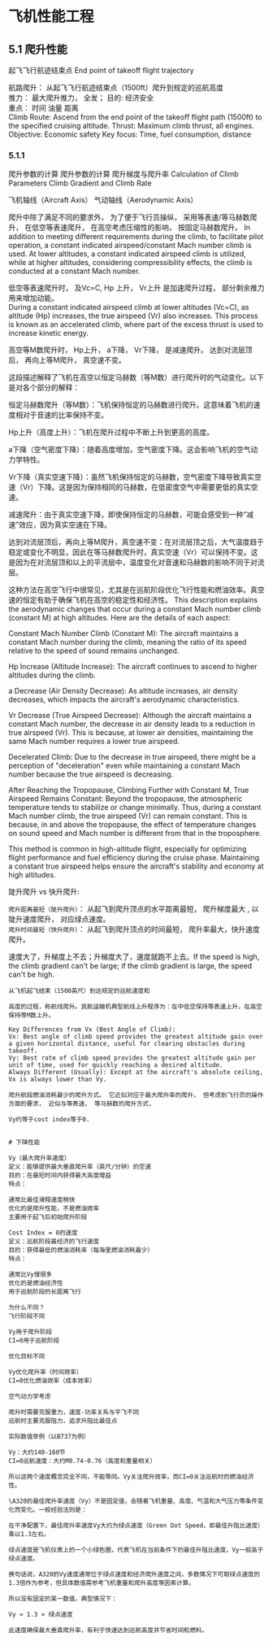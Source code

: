 # 飞机性能工程
## 5.1 爬升性能

起飞飞行航迹结束点 End point of takeoff flight trajectory

航路爬升： 从起飞飞行航迹结束点（1500ft）爬升到规定的巡航高度  
推力： 最大爬升推力， 全发；
目的: 经济安全   
重点： 时间 油量 距离    
Climb Route: Ascend from the end point of the takeoff flight path (1500ft) to the specified cruising altitude.
Thrust: Maximum climb thrust, all engines.
Objective: Economic safety
Key focus: Time, fuel consumption, distance

### 5.1.1 
爬升参数的计算    爬升参数的计算  爬升梯度与爬升率
Calculation of Climb Parameters    Climb Gradient and Climb Rate

飞机轴线（Aircraft Axis） 
气动轴线（Aerodynamic Axis）


爬升中除了满足不同的要求外， 为了便于飞行员操纵， 采用等表速/等马赫数爬升， 在低空等表速爬升， 在高空考虑压缩性的影响， 按固定马赫数爬升。
In addition to meeting different requirements during the climb, to facilitate pilot operation, a constant indicated airspeed/constant Mach number climb is used. At lower altitudes, a constant indicated airspeed climb is utilized, while at higher altitudes, considering compressibility effects, the climb is conducted at a constant Mach number.

低空等表速爬升时， 及Vc=C, Hp 上升， Vr上升   是加速爬升过程， 部分剩余推力用来增加动能。  
During a constant indicated airspeed climb at lower altitudes (Vc=C), as altitude (Hp) increases, the true airspeed (Vr) also increases. This process is known as an accelerated climb, where part of the excess thrust is used to increase kinetic energy.


高空等M数爬升时， Hp上升， a下降， Vr下降， 是减速爬升。   达到对流层顶后， 再向上等M爬升， 真空速不变。 


这段描述解释了飞机在高空以恒定马赫数（等M数）进行爬升时的气动变化。以下是对各个部分的解释：

恒定马赫数爬升（等M数）：飞机保持恒定的马赫数进行爬升。这意味着飞机的速度相对于音速的比率保持不变。

Hp上升（高度上升）：飞机在爬升过程中不断上升到更高的高度。

a下降（空气密度下降）：随着高度增加，空气密度下降。这会影响飞机的空气动力学特性。

Vr下降（真实空速下降）：虽然飞机保持恒定的马赫数，空气密度下降导致真实空速（Vr）下降。这是因为保持相同的马赫数，在低密度空气中需要更低的真实空速。

减速爬升：由于真实空速下降，即使保持恒定的马赫数，可能会感受到一种“减速”效应，因为真实空速在下降。

达到对流层顶后，再向上等M爬升，真空速不变：在对流层顶之后，大气温度趋于稳定或变化不明显，因此在等马赫数爬升时，真实空速（Vr）可以保持不变。这是因为在对流层顶和以上的平流层中，温度变化对音速和马赫数的影响不同于对流层。

这种方法在高空飞行中很常见，尤其是在巡航阶段优化飞行性能和燃油效率。真空速的恒定有助于确保飞机在高空的稳定性和经济性。
This description explains the aerodynamic changes that occur during a constant Mach number climb (constant M) at high altitudes. Here are the details of each aspect:

Constant Mach Number Climb (Constant M): The aircraft maintains a constant Mach number during the climb, meaning the ratio of its speed relative to the speed of sound remains unchanged.

Hp Increase (Altitude Increase): The aircraft continues to ascend to higher altitudes during the climb.

a Decrease (Air Density Decrease): As altitude increases, air density decreases, which impacts the aircraft's aerodynamic characteristics.

Vr Decrease (True Airspeed Decrease): Although the aircraft maintains a constant Mach number, the decrease in air density leads to a reduction in true airspeed (Vr). This is because, at lower air densities, maintaining the same Mach number requires a lower true airspeed.

Decelerated Climb: Due to the decrease in true airspeed, there might be a perception of "deceleration" even while maintaining a constant Mach number because the true airspeed is decreasing.

After Reaching the Tropopause, Climbing Further with Constant M, True Airspeed Remains Constant: Beyond the tropopause, the atmospheric temperature tends to stabilize or change minimally. Thus, during a constant Mach number climb, the true airspeed (Vr) can remain constant. This is because, in and above the tropopause, the effect of temperature changes on sound speed and Mach number is different from that in the troposphere.

This method is common in high-altitude flight, especially for optimizing flight performance and fuel efficiency during the cruise phase. Maintaining a constant true airspeed helps ensure the aircraft's stability and economy at high altitudes.

陡升爬升 vs 快升爬升:

   `爬升距离最短（陡升爬升）`： 从起飞到爬升顶点的水平距离最短， 爬升梯度最大 , 以陡升速度爬升， 对应绿点速度。    
   `爬升时间最短（快升爬升）`： 从起飞到爬升顶点的时间最短， 爬升率最大，快升速度爬升。   

   速度大了，升梯度上不去；升梯度大了，速度就跑不上去。If the speed is high, the climb gradient can't be large; if the climb gradient is large, the speed can't be high.



   ```````````````
从飞机起飞结束（1500英尺）到达规定的巡航速度和

高度的过程，称航线爬升。民航运输机典型航线上升程序为：在中低空保持等表速上升，在高空保持等M数上升。

Key Differences from Vx (Best Angle of Climb):
Vx: Best angle of climb speed provides the greatest altitude gain over a given horizontal distance, useful for clearing obstacles during takeoff. 
Vy: Best rate of climb speed provides the greatest altitude gain per unit of time, used for quickly reaching a desired altitude. 
Always Different (Usually): Except at the aircraft's absolute ceiling, Vx is always lower than Vy. 

爬升航段燃油消耗最少的爬升方式。 它近似对应于最大爬升率的爬升， 但考虑到飞行员的操作方面的要求， 近似与等表速， 等马赫数的爬升方式，

Vy约等于cost index等于0.


# 下降性能

Vy（最大爬升率速度）
定义：能够提供最大垂直爬升率（英尺/分钟）的空速
目的：在最短时间内获得最大高度增益
特点：

通常比最佳滑翔速度稍快
优化的是爬升性能，不是燃油效率
主要用于起飞后初始爬升阶段

Cost Index = 0的速度
定义：巡航阶段最经济的飞行速度
目的：获得最低的燃油消耗率（每海里燃油消耗最少）
特点：

通常比Vy慢很多
优化的是燃油经济性
用于巡航阶段的长距离飞行

为什么不同？
飞行阶段不同

Vy用于爬升阶段
CI=0用于巡航阶段

优化目标不同

Vy优化爬升率（时间效率）
CI=0优化燃油效率（成本效率）

空气动力学考虑

爬升时需要克服重力，速度-功率关系与平飞不同
巡航时主要克服阻力，追求升阻比最佳点

实际数值举例（以B737为例）

Vy：大约140-160节
CI=0巡航速度：大约M0.74-0.76（高度和重量相关）

所以这两个速度概念完全不同，不能等同。Vy关注爬升效率，而CI=0关注巡航时的燃油经济性。

\A320的最佳爬升率速度（Vy）不是固定值，会随着飞机重量、高度、气温和大气压力等条件变化而变化。一般经验法则是：

在干净配置下，最佳爬升率速度Vy大约为绿点速度（Green Dot Speed，即最佳升阻比速度）乘以1.3左右。

绿点速度是飞机仪表上的一个小绿色圈，代表飞机在当前条件下的最佳升阻比速度，Vy一般高于绿点速度。

换句话说，A320的Vy速度通常位于绿点速度和经济爬升速度之间，多数情况下可取绿点速度的1.3倍作为参考，但具体数值需参考飞机重量和爬升高度等因素计算。

所以没有固定的某一数值，典型情况下：

Vy ≈ 1.3 × 绿点速度

此速度确保最大垂直爬升率，有利于快速达到巡航高度并节省时间和燃料。


